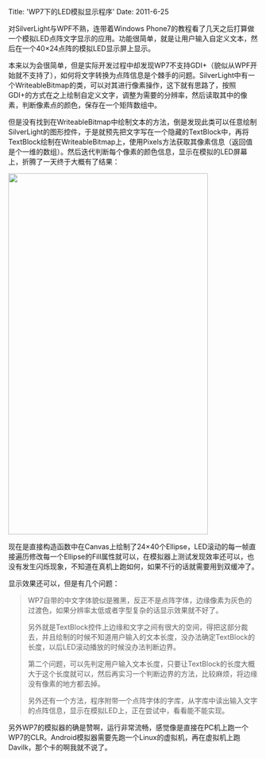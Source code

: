 Title: 'WP7下的LED模拟显示程序'
Date: 2011-6-25

对SilverLight与WPF不熟，连带着Windows Phone7的教程看了几天之后打算做一个模拟LED点阵文字显示的应用。功能很简单，就是让用户输入自定义文本，然后在一个40×24点阵的模拟LED显示屏上显示。

本来以为会很简单，但是实际开发过程中却发现WP7不支持GDI+（貌似从WPF开始就不支持了），如何将文字转换为点阵信息是个棘手的问题。SilverLight中有一个WriteableBitmap的类，可以对其进行像素操作，这下就有思路了，按照GDI+的方式在之上绘制自定义文字，调整为需要的分辨率，然后读取其中的像素，判断像素点的颜色，保存在一个矩阵数组中。

但是没有找到在WriteableBitmap中绘制文本的方法，倒是发现此类可以任意绘制SilverLight的图形控件，于是就预先把文字写在一个隐藏的TextBlock中，再将TextBlock绘制在WriteableBitmap上，使用Pixels方法获取其像素信息（返回值是个一维的数组）。然后迭代判断每个像素的颜色信息，显示在模拟的LED屏幕上，折腾了一天终于大概有了结果：

<!--more-->

<a href="http://aisk-wordpress.stor.sinaapp.com/uploads/2011/06/LED.jpg"><img class="alignnone size-full wp-image-47" title="LED" src="http://aisk-wordpress.stor.sinaapp.com/uploads/2011/06/LED.jpg" alt="" width="402" height="727" /></a>

现在是直接构造函数中在Canvas上绘制了24×40个Ellipse，LED滚动的每一帧直接遍历修改每一个Ellipse的Fill属性就可以，在模拟器上测试发现效率还可以，也没有发生闪烁现象，不知道在真机上跑如何，如果不行的话就需要用到双缓冲了。

显示效果还可以，但是有几个问题：
<blockquote>WP7自带的中文字体貌似是雅黑，反正不是点阵字体，边缘像素为灰色的过渡色，如果分辨率太低或者字型复杂的话显示效果就不好了。

另外就是TextBlock控件上边缘和文字之间有很大的空间，得把这部分裁去，并且绘制的时候不知道用户输入的文本长度，没办法确定TextBlock的长度，以后LED滚动播放的时候没办法判断边界。

第二个问题，可以先判定用户输入文本长度，只要让TextBlock的长度大概大于这个长度就可以，然后再实习一个判断边界的方法，比较麻烦，将边缘没有像素的地方都去掉。

另外还有一个方法，程序附带一个点阵字体的字库，从字库中读出输入文字的点阵信息，显示在模拟LED上，正在尝试中，看看能不能实现。</blockquote>
另外WP7的模拟器的确是赞啊，运行非常流畅，感觉像是直接在PC机上跑一个WP7的CLR。Android模拟器需要先跑一个Linux的虚拟机，再在虚拟机上跑Davilk，那个卡的啊我就不说了。
